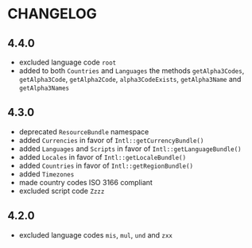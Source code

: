 CHANGELOG
=========

4.4.0
-----

 * excluded language code `root`
 * added to both `Countries` and `Languages` the methods `getAlpha3Codes`, `getAlpha3Code`, `getAlpha2Code`, `alpha3CodeExists`, `getAlpha3Name` and `getAlpha3Names`

4.3.0
-----

 * deprecated `ResourceBundle` namespace
 * added `Currencies` in favor of `Intl::getCurrencyBundle()`
 * added `Languages` and `Scripts` in favor of `Intl::getLanguageBundle()`
 * added `Locales` in favor of `Intl::getLocaleBundle()`
 * added `Countries` in favor of `Intl::getRegionBundle()`
 * added `Timezones`
 * made country codes ISO 3166 compliant
 * excluded script code `Zzzz`

4.2.0
-----

 * excluded language codes `mis`, `mul`, `und` and `zxx`

